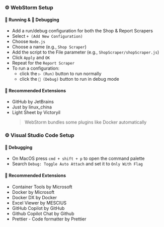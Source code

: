 ### ⚙️ WebStorm Setup

#### 🏃 Running & 🐞 Debugging

- Add a run/debug configuration for both the Shop & Report Scrapers
- Select `+ (Add New Configuration)`
- Choose `Node.js`
- Choose a name (e.g., `Shop Scraper`)
- Add the script to the File parameter (e.g., `ShopScraper/shopScraper.js`)
- Click `Apply` and `OK`
- Repeat for the `Report Scraper`
- To run a configuration:
  - click the `▷ (Run)` button to run normally
  - click the `🐞 (Debug)` button to run in debug mode

#### 🧰 Recommended Extensions

- GitHub by JetBrains
- Just by linux_china
- Light Sheet by Victoryil
  > WebStorm bundles some plugins like Docker automatically

### ⚙️ Visual Studio Code Setup

#### 🐞 Debugging

- On MacOS press `cmd + shift + p` to open the command palette
- Search `Debug: Toggle Auto Attach` and set it to `Only With Flag`

#### 🧰 Recommended Extensions

- Container Tools by Microsoft
- Docker by Microsoft
- Docker DX by Docker
- Excel Viewer by MESCIUS
- GitHub Copilot by GitHub
- Github Copilot Chat by Github
- Prettier - Code formatter by Prettier

